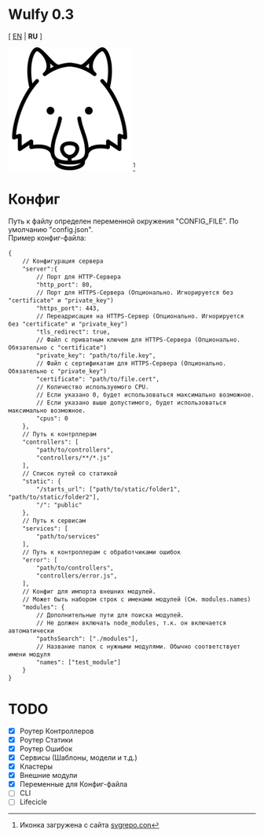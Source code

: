 # Wulfy 0.3
[ [EN](README.MD) | **RU** ]

<img src="public/icon.svg" width="250" title="Temporary icon Wulfy"/> [^1]

# Конфиг
Путь к файлу определен переменной окружения "CONFIG_FILE". По умолчанию "config.json".  
Пример конфиг-файла:
```jsonc
{
	// Конфигурация сервера
	"server":{
		// Порт для HTTP-Сервера
		"http_port": 80,
		// Порт для HTTPS-Сервера (Опционально. Игнорируется без "certificate" и "private_key")
		"https_port": 443,
		// Переадрисация на HTTPS-Сервер (Опционально. Игнорируется без "certificate" и "private_key")
		"tls_redirect": true,
		// Файл с приватным ключем для HTTPS-Сервера (Опционально. Обязательно с "certificate")
		"private_key": "path/to/file.key",
		// Файл с сертификатам для HTTPS-Сервера (Опционально. Обязательно с "private_key")
		"certificate": "path/to/file.cert",
		// Количество используемого CPU. 
		// Если указано 0, будет использоваться максимально возможное.
		// Если указано выше допустимого, будет использоваться максимально возможное.
		"cpus": 0
	},
	// Путь к контрллерам
	"controllers": [
		"path/to/controllers",
		"controllers/**/*.js"
	],
	// Список путей со статикой
	"static": {
		"/starts_url": ["path/to/static/folder1", "path/to/static/folder2"],
		"/": "public"
	},
	// Путь к сервисам
	"services": [
		"path/to/services"
	],
	// Путь к контроллерам с обработчиками ошибок
	"error": [
		"path/to/controllers",
		"controllers/error.js",
	],
	// Конфиг для импорта внешних модулей.
	// Может быть набором строк с именами модулей (См. modules.names)
	"modules": {
		// Дополнительные пути для поиска модулей. 
		// Не должен включать node_modules, т.к. он включается автоматически
		"pathsSearch": ["./modules"],
		// Название папок с нужными модулями. Обычно соответствует имени модуля
		"names": ["test_module"]
	}
}

```

# TODO
- [x] Роутер Контроллеров
- [x] Роутер Статики
- [x] Роутер Ошибок
- [x] Сервисы (Шаблоны, модели и т.д.)
- [x] Кластеры
- [x] Внешние модули
- [x] Переменные для Конфиг-файла
- [ ] CLI
- [ ] Lifecicle

[^1]: Иконка загружена с сайта [svgrepo.con](https://www.svgrepo.com/svg/89615/wolf-head)
